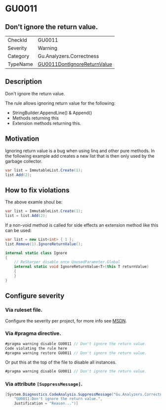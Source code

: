 # GU0011
## Don't ignore the return value.

<!-- start generated table -->
<table>
<tr>
  <td>CheckId</td>
  <td>GU0011</td>
</tr>
<tr>
  <td>Severity</td>
  <td>Warning</td>
</tr>
<tr>
  <td>Category</td>
  <td>Gu.Analyzers.Correctness</td>
</tr>
<tr>
  <td>TypeName</td>
  <td><a href="https://github.com/JohanLarsson/Gu.Analyzers/blob/master/Gu.Analyzers.Analyzers/GU0011DontIgnoreReturnValue.cs">GU0011DontIgnoreReturnValue</a></td>
</tr>
</table>
<!-- end generated table -->

## Description

Don't ignore the return value.

The rule allows ignoring return value for the following:
- StringBuilder.AppendLine() & Append()
- Methods returning this
- Extension methods returning this.

## Motivation

Ignoring return value is a bug when using linq and other pure methods.
In the following example add creates a new list that is then only used by the garbage collector.

```c#
var list = ImmutableList.Create(1);
list.Add(2);
```

## How to fix violations

The above examle shoul be:

```c#
var list = ImmutableList.Create(1);
list = list.Add(2);
```

If a non-void method is called for side effects an extension method like this can be used:

```c#
var list = new List<int> { 1 };
list.Remove(1).IgnoreReturnValue();
```

```c#
internal static class Ignore
{
    // ReSharper disable once UnusedParameter.Global
    internal static void IgnoreReturnValue<T>(this T returnValue)
    {
    }
}
```
<!-- start generated config severity -->
## Configure severity

### Via ruleset file.

Configure the severity per project, for more info see [MSDN](https://msdn.microsoft.com/en-us/library/dd264949.aspx).

### Via #pragma directive.
```C#
#pragma warning disable GU0011 // Don't ignore the return value.
Code violating the rule here
#pragma warning restore GU0011 // Don't ignore the return value.
```

Or put this at the top of the file to disable all instances.
```C#
#pragma warning disable GU0011 // Don't ignore the return value.
```

### Via attribute `[SuppressMessage]`.

```C#
[System.Diagnostics.CodeAnalysis.SuppressMessage("Gu.Analyzers.Correctness", 
    "GU0011:Don't ignore the return value.", 
    Justification = "Reason...")]
```
<!-- end generated config severity -->
